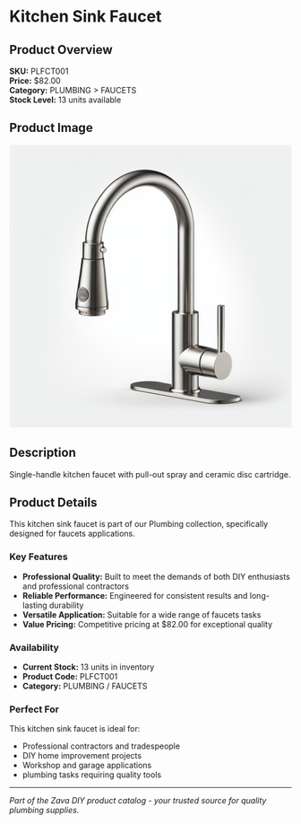 # Kitchen Sink Faucet

## Product Overview

**SKU:** PLFCT001  
**Price:** $82.00  
**Category:** PLUMBING > FAUCETS  
**Stock Level:** 13 units available  

## Product Image

![Kitchen Sink Faucet](https://raw.githubusercontent.com/microsoft/ai-tour-26-zava-diy-dataset-plus-mcp/refs/heads/main/images/plumbing_faucets_kitchen_sink_faucet_20250620_212806.png)

## Description

Single-handle kitchen faucet with pull-out spray and ceramic disc cartridge.

## Product Details

This kitchen sink faucet is part of our Plumbing collection, specifically designed for faucets applications. 

### Key Features

- **Professional Quality:** Built to meet the demands of both DIY enthusiasts and professional contractors
- **Reliable Performance:** Engineered for consistent results and long-lasting durability
- **Versatile Application:** Suitable for a wide range of faucets tasks
- **Value Pricing:** Competitive pricing at $82.00 for exceptional quality

### Availability

- **Current Stock:** 13 units in inventory
- **Product Code:** PLFCT001
- **Category:** PLUMBING / FAUCETS

### Perfect For

This kitchen sink faucet is ideal for:
- Professional contractors and tradespeople
- DIY home improvement projects  
- Workshop and garage applications
- plumbing tasks requiring quality tools

---

*Part of the Zava DIY product catalog - your trusted source for quality plumbing supplies.*
